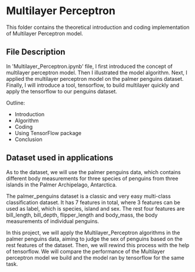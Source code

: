 # Multilayer Perceptron

This folder contains the theoretical introduction and coding implementation of Multilayer Perceptron model.

## File Description

In 'Multilayer_Perceptron.ipynb' file, I first introduced the concept of multilayer perceptron model. Then I illustrated the model algorithm. Next, I applied the multilayer perceptron model on the palmer penguins dataset. Finally, I will introduce a tool, tensorflow, to build multilayer quickly and apply the tensorflow to our penguins dataset.

Outline:

- Introduction
- Algorithm
- Coding
- Using TensorFlow package
- Conclusion

## Dataset used in applications

As to the dataset, we will use the palmer penguins data, which contains different body measurements for three species of penguins from three islands in the Palmer Archipelago, Antarctica.

The palmer_penguins dataset is a classic and very easy multi-class classification dataset. It has 7 features in total, where 3 features can be used as label, which is species, island and sex. The rest four features are bill_length, bill_depth, flipper_length and body_mass, the body measurements of individual penguins.

In this project, we will apply the Multilayer_Perceptron algorithms in the palmer penguins data, aiming to judge the sex of penguins based on the rest features of the dataset. Then, we will rewind this process with the help of tensorflow. We will compare the performance of the Multilayer perceptron model we build and the model ran by tensorflow for the same task.
